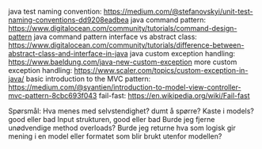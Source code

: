 java test naming convention: https://medium.com/@stefanovskyi/unit-test-naming-conventions-dd9208eadbea
java command pattern: https://www.digitalocean.com/community/tutorials/command-design-pattern
java command pattern interface vs abstract class: https://www.digitalocean.com/community/tutorials/difference-between-abstract-class-and-interface-in-java
java custom exception handling: https://www.baeldung.com/java-new-custom-exception
more custom exception handling: https://www.scaler.com/topics/custom-exception-in-java/
basic introduction to the MVC pattern: https://medium.com/@syantien/introduction-to-model-view-controller-mvc-pattern-8cbc693f043
fail-fast: https://en.wikipedia.org/wiki/Fail-fast

Spørsmål:
    Hva menes med selvstendighet? dumt å spørre?
    Kaste i models? good eller bad
    Input strukturen, good eller bad
    Burde jeg fjerne unødvendige method overloads?
    Burde jeg returne hva som logisk gir mening i en model eller formatet som blir brukt utenfor modellen?
